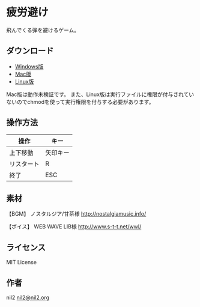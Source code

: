 疲労避け
========

飛んでくる弾を避けるゲーム。

ダウンロード
------------

- [Windows版](https://github.com/nil-two/hirouyoke/releases/download/v1.0.0/hirouyoke_windows.zip)
- [Mac版](https://github.com/nil-two/hirouyoke/releases/download/v1.0.0/hirouyoke_mac.zip)
- [Linux版](https://github.com/nil-two/hirouyoke/releases/download/v1.0.0/hirouyoke_linux.zip)

Mac版は動作未検証です。
また、Linux版は実行ファイルに権限が付与されていないのでchmodを使って実行権限を付与する必要があります。

操作方法
--------

| 操作       | キー     |
|------------|----------|
| 上下移動   | 矢印キー |
| リスタート | R        |
| 終了       | ESC      |

素材
----

【BGM】
ノスタルジア/甘茶様
http://nostalgiamusic.info/

【ボイス】
WEB WAVE LIB様
http://www.s-t-t.net/wwl/

ライセンス
----------

MIT License

作者
----

nil2 <nil2@nil2.org>
